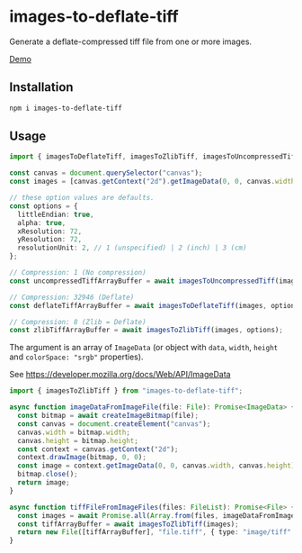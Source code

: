 # images-to-deflate-tiff

Generate a deflate-compressed tiff file from one or more images.

[Demo](https://luncheon.github.io/images-to-deflate-tiff/)

## Installation

```sh
npm i images-to-deflate-tiff
```

## Usage

```ts
import { imagesToDeflateTiff, imagesToZlibTiff, imagesToUncompressedTiff } from "images-to-deflate-tiff";

const canvas = document.querySelector("canvas");
const images = [canvas.getContext("2d").getImageData(0, 0, canvas.width, canvas.height)];

// these option values are defaults.
const options = {
  littleEndian: true,
  alpha: true,
  xResolution: 72,
  yResolution: 72,
  resolutionUnit: 2, // 1 (unspecified) | 2 (inch) | 3 (cm)
};

// Compression: 1 (No compression)
const uncompressedTiffArrayBuffer = await imagesToUncompressedTiff(images, options);

// Compression: 32946 (Deflate)
const deflateTiffArrayBuffer = await imagesToDeflateTiff(images, options);

// Compression: 8 (Zlib = Deflate)
const zlibTiffArrayBuffer = await imagesToZlibTiff(images, options);
```

The argument is an array of `ImageData` (or object with `data`, `width`, `height` and `colorSpace: "srgb"` properties).

See https://developer.mozilla.org/docs/Web/API/ImageData

```ts
import { imagesToZlibTiff } from "images-to-deflate-tiff";

async function imageDataFromImageFile(file: File): Promise<ImageData> {
  const bitmap = await createImageBitmap(file);
  const canvas = document.createElement("canvas");
  canvas.width = bitmap.width;
  canvas.height = bitmap.height;
  const context = canvas.getContext("2d");
  context.drawImage(bitmap, 0, 0);
  const image = context.getImageData(0, 0, canvas.width, canvas.height);
  bitmap.close();
  return image;
}

async function tiffFileFromImageFiles(files: FileList): Promise<File> {
  const images = await Promise.all(Array.from(files, imageDataFromImageFile));
  const tiffArrayBuffer = await imagesToZlibTiff(images);
  return new File([tiffArrayBuffer], "file.tiff", { type: "image/tiff" });
}
```